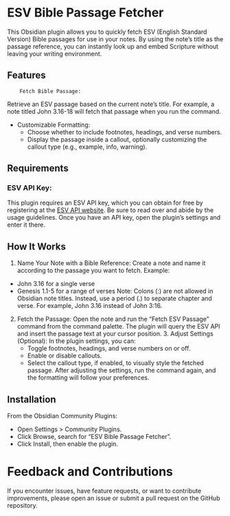 # ESV Bible Passage Fetcher

This Obsidian plugin allows you to quickly fetch ESV (English Standard Version) Bible passages for use in your notes. By using the note’s title as the passage reference, you can instantly look up and embed Scripture without leaving your writing environment.

## Features
		Fetch Bible Passage:
Retrieve an ESV passage based on the current note’s title. For example, a note titled John 3.16-18 will fetch that passage when you run the command.
- Customizable Formatting:
  - Choose whether to include footnotes, headings, and verse numbers.
  - Display the passage inside a callout, optionally customizing the callout type (e.g., example, info, warning).

## Requirements
### ESV API Key:
This plugin requires an ESV API key, which you can obtain for free by registering at the [ESV API website](https://api.esv.org).  Be sure to read over and abide by the usage guidelines. Once you have an API key, open the plugin’s settings and enter it there.

## How It Works
1. Name Your Note with a Bible Reference:
    Create a note and name it according to the passage you want to fetch.
    Example:
  - John 3.16 for a single verse
  - Genesis 1.1-5 for a range of verses
    Note: Colons (:) are not allowed in Obsidian note titles. Instead, use a period (.) to separate chapter and verse. For example, John 3.16 instead of John 3:16.
2.  Fetch the Passage:
    Open the note and run the “Fetch ESV Passage” command from the command palette. The plugin will query the ESV API and insert the passage text at your cursor position.
	3.	Adjust Settings (Optional):
    In the plugin settings, you can:
    -	Toggle footnotes, headings, and verse numbers on or off.
    -	Enable or disable callouts.
    -	Select the callout type, if enabled, to visually style the fetched passage.
After adjusting the settings, run the command again, and the formatting will follow your preferences.

## Installation
From the Obsidian Community Plugins:
-	Open Settings > Community Plugins.
-	Click Browse, search for “ESV Bible Passage Fetcher”.
-	Click Install, then enable the plugin.
  

# Feedback and Contributions

If you encounter issues, have feature requests, or want to contribute improvements, please open an issue or submit a pull request on the GitHub repository.
